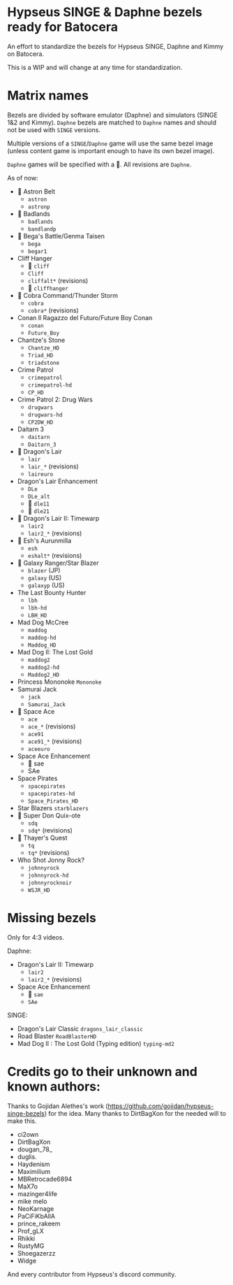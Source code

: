 # Hypseus SINGE & Daphne bezels ready for Batocera
An effort to standardize the bezels for Hypseus SINGE, Daphne and Kimmy on Batocera. 

This is a WIP and will change at any time for standardization.

# Matrix names

Bezels are divided by software emulator (Daphne) and simulators (SINGE 1&2 and Kimmy). `Daphne` bezels are matched to `Daphne` names and should not be used with `SINGE` versions.

Multiple versions of a `SINGE`/`Daphne` game will use the same bezel image (unless content game is important enough to have its own bezel image).

`Daphne` games will be specified with a :small_orange_diamond:. All revisions are `Daphne`.

As of now:

- :small_orange_diamond: Astron Belt
  - `astron`
  - `astronp`
- :small_orange_diamond: Badlands
  - `badlands`
  - `bandlandp`
- :small_orange_diamond: Bega's Battle/Genma Taisen
  - `bega`
  - `begar1`
- Cliff Hanger
  - :small_orange_diamond: `cliff`
  - `Cliff`
  - `cliffalt*` (revisions) 
  - :small_orange_diamond: `cliffhanger`
- :small_orange_diamond: Cobra Command/Thunder Storm
  - `cobra`
  - `cobra*` (revisions)
- Conan Il Ragazzo del Futuro/Future Boy Conan 
  - `conan` 
  - `Future_Boy`
- Chantze's Stone 
  - `Chantze_HD`
  - `Triad_HD` 
  - `triadstone`
- Crime Patrol
  - `crimepatrol`
  - `crimepatrol-hd`
  - `CP_HD`
- Crime Patrol 2: Drug Wars
  - `drugwars` 
  - `drugwars-hd` 
  - `CP2DW_HD`
- Daitarn 3
  - `daitarn`
  - `Daitarn_3`
- :small_orange_diamond: Dragon's Lair
  - `lair`
  - `lair_*` (revisions)
  - `laireuro`
- Dragon's Lair Enhancement
  - `DLe`
  - `DLe_alt`
  - :small_orange_diamond: `dle11`
  - :small_orange_diamond: `dle21`
- :small_orange_diamond: Dragon's Lair II: Timewarp
  - `lair2`
  - `lair2_*`  (revisions)
- :small_orange_diamond: Esh's Aurunmilla
  - `esh`
  - `eshalt*` (revisions)
- :small_orange_diamond: Galaxy Ranger/Star Blazer
  - `blazer` (JP)
  - `galaxy` (US)
  - `galaxyp` (US)
- The Last Bounty Hunter 
  - `lbh`
  - `lbh-hd` 
  - `LBH_HD`
- Mad Dog McCree
  - `maddog`
  - `maddog-hd`
  - `Maddog_HD`
- Mad Dog II: The Lost Gold
  - `maddog2`
  - `maddog2-hd`
  - `Maddog2_HD`
- Princess Mononoke `Mononoke`
- Samurai Jack
  - `jack`
  - `Samurai_Jack`
- :small_orange_diamond: Space Ace
  - `ace`
  - `ace_*` (revisions)
  - `ace91`
  - `ace91_*` (revisions)
  - `aceeuro`
- Space Ace Enhancement
  - :small_orange_diamond: sae
  - SAe
- Space Pirates
  - `spacepirates`
  - `spacepirates-hd`
  - `Space_Pirates_HD`
- Star Blazers `starblazers`
- :small_orange_diamond: Super Don Quix-ote
  - `sdq`
  - `sdq*` (revisions)
- :small_orange_diamond: Thayer's Quest
  - `tq`
  - `tq*` (revisions)
- Who Shot Jonny Rock?
  - `johnnyrock`
  - `johnnyrock-hd` 
  - `johnnyrocknoir`
  - `WSJR_HD`

# Missing bezels 

Only for 4:3 videos.

Daphne:

- Dragon's Lair II: Timewarp
  - `lair2`
  - `lair2_*` (revisions)
- Space Ace Enhancement
  - :small_orange_diamond: `sae`
  - `SAe`

SINGE:

- Dragon's Lair Classic `dragons_lair_classic`
- Road Blaster `RoadBlasterHD`
- Mad Dog II : The Lost Gold (Typing edition) `typing-md2`

# Credits go to their unknown and known authors:

Thanks to Gojidan Alethes's work (https://github.com/gojidan/hypseus-singe-bezels) for the idea.
Many thanks to DirtBagXon for the needed will to make this.

- ci2own
- DirtBagXon
- dougan_78_
- duglis.
- Haydenism
- Maximilium
- MBRetrocade6894
- MaX7o
- mazinger4life
- mike melo
- NeoKarnage
- PaCiFiKbAllA
- prince_rakeem
- Prof_gLX
- Rhikki
- RustyMG
- Shoegazerzz
- Widge

And every contributor from Hypseus's discord community.
